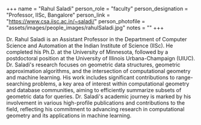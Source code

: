 +++
name = "Rahul Saladi"
person_role = "faculty"
person_designation = "Professor, IISc, Bangalore"
person_link = "https://www.csa.iisc.ac.in/~saladi/"
person_photofile = "assets/images/people_images/rahulSaladi.jpg"
notes = ""
+++

Dr. Rahul Saladi is an Assistant Professor in the Department of Computer Science and Automation at the Indian Institute
of Science (IISc). He completed his Ph.D. at the University of Minnesota, followed by a postdoctoral position at the
University of Illinois Urbana-Champaign (UIUC). Dr. Saladi's research focuses on geometric data structures, geometric
approximation algorithms, and the intersection of computational geometry and machine learning. His work includes
significant contributions to range-searching problems, a key area of interest within computational geometry and database
communities, aiming to efficiently summarize subsets of geometric data for queries. Dr. Saladi's academic journey is
marked by his involvement in various high-profile publications and contributions to the field, reflecting his commitment
to advancing research in computational geometry and its applications in machine learning.